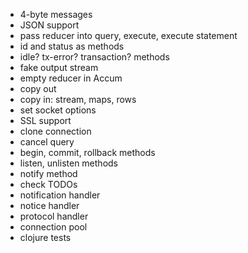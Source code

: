 - 4-byte messages
- JSON support
- pass reducer into query, execute, execute statement
- id and status as methods
- idle? tx-error? transaction? methods
- fake output stream
- empty reducer in Accum
- copy out
- copy in: stream, maps, rows
- set socket options
- SSL support
- clone connection
- cancel query
- begin, commit, rollback methods
- listen, unlisten methods
- notify method
- check TODOs
- notification handler
- notice handler
- protocol handler
- connection pool
- clojure tests
